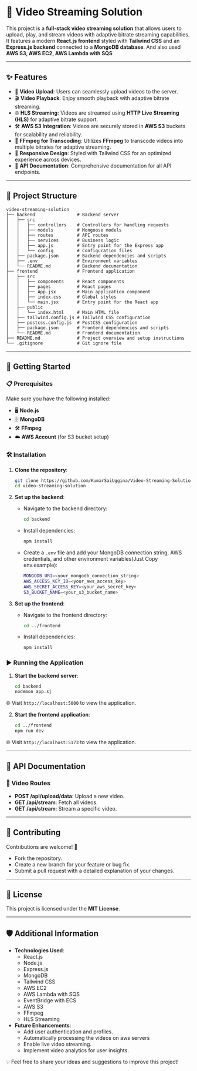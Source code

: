 # 🎥 Video Streaming Solution

This project is a **full-stack video streaming solution** that allows users to upload, play, and stream videos with adaptive bitrate streaming capabilities. It features a modern **React.js frontend** styled with **Tailwind CSS** and an **Express.js backend** connected to a **MongoDB database**. And also used **AWS S3, AWS EC2, AWS Lambda with SQS**

---

## ✨ Features

- 🚀 **Video Upload**: Users can seamlessly upload videos to the server.
- 🎬 **Video Playback**: Enjoy smooth playback with adaptive bitrate streaming.
- 🌐 **HLS Streaming**: Videos are streamed using **HTTP Live Streaming (HLS)** for adaptive bitrate support.
- 🛠️ **AWS S3 Integration**: Videos are securely stored in **AWS S3** buckets for scalability and reliability.
- 🎥 **FFmpeg for Transcoding**: Utilizes **FFmpeg** to transcode videos into multiple bitrates for adaptive streaming.
- 📱 **Responsive Design**: Styled with Tailwind CSS for an optimized experience across devices.
- 📖 **API Documentation**: Comprehensive documentation for all API endpoints.

---

## 📂 Project Structure

```
video-streaming-solution
├── backend                # Backend server
│   ├── src
│   │   ├── controllers    # Controllers for handling requests
│   │   ├── models         # Mongoose models
│   │   ├── routes         # API routes
│   │   ├── services       # Business logic
│   │   ├── app.js         # Entry point for the Express app
│   │   └── config         # Configuration files
│   ├── package.json       # Backend dependencies and scripts
│   ├── .env               # Environment variables
│   └── README.md          # Backend documentation
├── frontend               # Frontend application
│   ├── src
│   │   ├── components     # React components
│   │   ├── pages          # React pages
│   │   ├── App.jsx        # Main application component
│   │   ├── index.css      # Global styles
│   │   └── main.jsx       # Entry point for the React app
│   ├── public
│   │   └── index.html     # Main HTML file
│   ├── tailwind.config.js # Tailwind CSS configuration
│   ├── postcss.config.js  # PostCSS configuration
│   ├── package.json       # Frontend dependencies and scripts
│   └── README.md          # Frontend documentation
├── README.md              # Project overview and setup instructions
└── .gitignore             # Git ignore file
```

---

## 🚀 Getting Started

### 📋 Prerequisites

Make sure you have the following installed:
- 🖥️ **Node.js**
- 🗄️ **MongoDB**
- 🛠️ **FFmpeg**
- ☁️ **AWS Account** (for S3 bucket setup)

### 🛠️ Installation

1. **Clone the repository**:
   ```sh
   git clone https://github.com/KumarSaiUggina/Video-Streaming-Solution.git
   cd video-streaming-solution
   ```

2. **Set up the backend**:
   - Navigate to the backend directory:
     ```sh
     cd backend
     ```
   - Install dependencies:
     ```sh
     npm install
     ```
   
   - Create a `.env` file and add your MongoDB connection string, AWS credentials, and other environment variables(Just Copy env.example):
     ```sh
     MONGODB_URI=<your_mongodb_connection_string>
     AWS_ACCESS_KEY_ID=<your_aws_access_key>
     AWS_SECRET_ACCESS_KEY=<your_aws_secret_key>
     S3_BUCKET_NAME=<your_s3_bucket_name>
     ```

3. **Set up the frontend**:
   - Navigate to the frontend directory:
     ```sh
     cd ../frontend
     ```
   - Install dependencies:
     ```sh
     npm install
     ```
  
### ▶️ Running the Application

1. **Start the backend server**:
   ```sh
   cd backend
   nodemon app.sj
   ```
🌐 Visit `http://localhost:5000` to view the application.

2. **Start the frontend application**:
   ```sh
   cd ../frontend
   npm run dev
   ```

🌐 Visit `http://localhost:5173` to view the application.

---

## 📜 API Documentation

### 🎥 Video Routes

- **POST /api/upload/data**: Upload a new video.
- **GET /api/stream**: Fetch all videos.
- **GET /api/stream**: Stream a specific video.

---

## 🤝 Contributing

Contributions are welcome! 🎉
- Fork the repository.
- Create a new branch for your feature or bug fix.
- Submit a pull request with a detailed explanation of your changes.

---

## 📄 License

This project is licensed under the **MIT License**.

---

## 🛡️ Additional Information

- **Technologies Used**:
  - React.js
  - Node.js
  - Express.js
  - MongoDB
  - Tailwind CSS
  - AWS EC2
  - AWS Lambda with SQS
  - EventBridge with ECS
  - AWS S3
  - FFmpeg
  - HLS Streaming
- **Future Enhancements**:
  - Add user authentication and profiles.
  - Automatically processing the videos on aws servers
  - Enable live video streaming.
  - Implement video analytics for user insights.

💡 Feel free to share your ideas and suggestions to improve this project!
